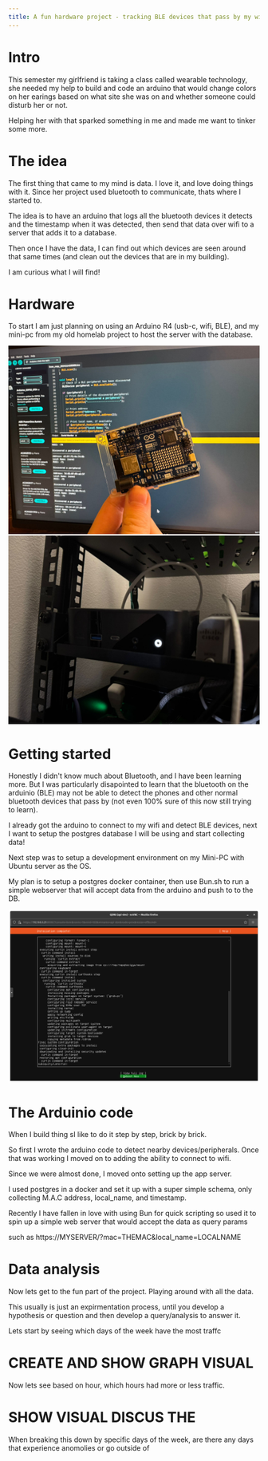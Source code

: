 ```yaml
---
title: A fun hardware project - tracking BLE devices that pass by my window
---
```


# Intro

This semester my girlfriend is taking a class called wearable technology, she needed my help to build and code an arduino that would change colors on her earings based on what site she was on and whether someone could disturb her or not.

Helping her with that sparked something in me and made me want to tinker some more.

# The idea

The first thing that came to my mind is data. I love it, and love doing things with it. Since her project used bluetooth to communicate, thats where I started to.

The idea is to have an arduino that logs all the bluetooth devices it detects and the timestamp when it was detected, then send that data over wifi to a server that adds it to a database.

Then once I have the data, I can find out which devices are seen around that same times (and clean out the devices that are in my building). 

I am curious what I will find!

# Hardware

To start I am just planning on using an Arduino R4 (usb-c, wifi, BLE), and my mini-pc from my old homelab project to host the server with the database.

![The arduino R4](/assets/homelab/r4.jpeg)
![My Mini-pc](/assets/homelab/mini-pc.jpeg)


# Getting started

Honestly I didn't know much about Bluetooth, and I have been learning more. But I was particularly disapointed to learn that the bluetooth on the arduinio (BLE) may not be able to detect the phones and other normal bluetooth devices that pass by (not even 100% sure of this now still trying to learn).


I already got the arduino to connect to my wifi and detect BLE devices, next I want to setup the postgres database I will be using and start collecting data!


Next step was to setup a development environment on my Mini-PC with Ubuntu server as the OS.

My plan is to setup a postgres docker container, then use Bun.sh to run a simple webserver that will accept data from the arduino and push to to the DB.


![VM](/assets/homelab/setting_up_vm.png)


# The Arduinio code

When I build thing sI like to do it step by step, brick by brick.

So first I wrote the arduino code to detect nearby devices/peripherals. Once that was working I moved on to adding the ability to connect to wifi.

Since we were almost done, I moved onto setting up the app server.

I used postgres in a docker and set it up with a super simple schema, only collecting M.A.C address, local_name, and timestamp.

Recently I have fallen in love with using Bun for quick scripting so used it to spin up a simple web server that would accept the data as query params 

such as https://MYSERVER/?mac=THEMAC&local_name=LOCALNAME


# Data analysis


Now lets get to the fun part of the project. Playing around with all the data.

This usually is just an expirmentation process, until you develop a hypothesis or question and then develop a query/analysis to answer it.

Lets start by seeing which days of the week have the most traffc

# CREATE AND SHOW GRAPH VISUAL

Now lets see based on hour, which hours had more or less traffic.


# SHOW VISUAL DISCUS THE 

When breaking this down by specific days of the week, are there any days that experience anomolies or go outside of